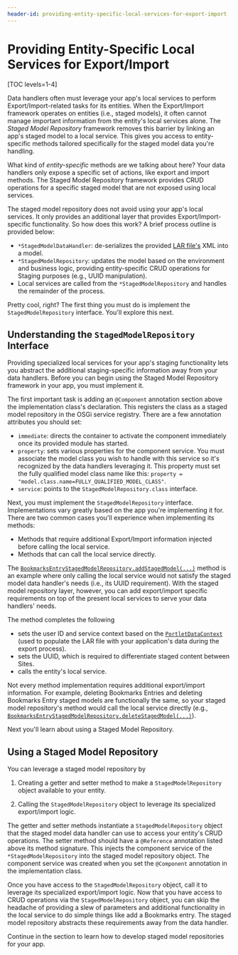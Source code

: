 ```yaml
---
header-id: providing-entity-specific-local-services-for-export-import
---
```


# Providing Entity-Specific Local Services for Export/Import

[TOC levels=1-4]

Data handlers often must leverage your app's local services to perform
Export/Import-related tasks for its entities. When the Export/Import framework
operates on entities (i.e., staged models), it often cannot manage important
information from the entity's local services alone. The *Staged Model
Repository* framework removes this barrier by linking an app's staged model to a
local service. This gives you access to entity-specific methods tailored
specifically for the staged model data you're handling.

What kind of *entity-specific* methods are we talking about here? Your data
handlers only expose a specific set of actions, like export and import methods.
The Staged Model Repository framework provides CRUD operations for a specific
staged model that are not exposed using local services.

The staged model repository does not avoid using your app's local services. It
only provides an additional layer that provides Export/Import-specific
functionality. So how does this work? A brief process outline is provided below:

- `*StagedModelDataHandler`: de-serializes the provided
  [LAR file's](/developer/reference/-/knowledge_base/7-2/liferay-archive-file)
  XML into a model.
- `*StagedModelRepository`: updates the model based on the environment and
  business logic, providing entity-specific CRUD operations for Staging purposes
  (e.g., UUID manipulation).
- Local services are called from the `*StagedModelRepository` and handles the
  remainder of the process.

Pretty cool, right? The first thing you must do is implement the
`StagedModelRepository` interface. You'll explore this next.

## Understanding the `StagedModelRepository` Interface

Providing specialized local services for your app's staging functionality lets
you abstract the additional staging-specific information away from your data
handlers. Before you can begin using the Staged Model Repository framework in
your app, you must implement it.

The first important task is adding an `@Component` annotation section above the
implementation class's declaration. This registers the class as a staged model
repository in the OSGi service registry. There are a few annotation attributes
you should set:

- `immediate`: directs the container to activate the component immediately
  once its provided module has started.
- `property`: sets various properties for the component service. You must
  associate the model class you wish to handle with this service so it's
  recognized by the data handlers leveraging it. This property must set the
  fully qualified model class name like this: `property =
  "model.class.name=FULLY_QUALIFIED_MODEL_CLASS"`.
- `service`: points to the `StagedModelRepository.class` interface.

Next, you must implement the `StagedModelRepository` interface. Implementations
vary greatly based on the app you're implementing it for. There are two common
cases you'll experience when implementing its methods:

- Methods that require additional Export/Import information injected before
  calling the local service.
- Methods that can call the local service directly.

The
[`BookmarksEntryStagedModelRepository.addStagedModel(...)`](https://github.com/liferay/liferay-portal/blob/7.2.0-a1/modules/apps/bookmarks/bookmarks-service/src/main/java/com/liferay/bookmarks/internal/exportimport/staged/model/repository/BookmarksEntryStagedModelRepository.java#L51-L71)
method is an example where only calling the local service would not satisfy the
staged model data handler's needs (i.e., its UUID requirement). With the staged
model repository layer, however, you can add export/import specific requirements
on top of the present local services to serve your data handlers' needs.

The method completes the following

- sets the user ID and service context based on the
  [`PortletDataContext`](@platform-ref@/7.2-latest/javadocs/portal-kernel/com/liferay/exportimport/kernel/lar/PortletDataContext.html)
  (used to populate the LAR file with your application's data during the
  export process).
- sets the UUID, which is required to differentiate staged content between
  Sites.
- calls the entity's local service.

Not every method implementation requires additional export/import information.
For example, deleting Bookmarks Entries and deleting Bookmarks Entry staged
models are functionally the same, so your staged model repository's method would
call the local service directly (e.g.,
[`BookmarksEntryStagedModelRepository.deleteStagedModel(...)`](https://github.com/liferay/liferay-portal/blob/7.2.0-a1/modules/apps/bookmarks/bookmarks-service/src/main/java/com/liferay/bookmarks/internal/exportimport/staged/model/repository/BookmarksEntryStagedModelRepository.java#L73-L78)).

Next you'll learn about using a Staged Model Repository.

## Using a Staged Model Repository

You can leverage a staged model repository by

1.  Creating a getter and setter method to make a `StagedModelRepository` object
    available to your entity.

2.  Calling the `StagedModelRepository` object to leverage its specialized
    export/import logic.

The getter and setter methods instantiate a `StagedModelRepository` object that
the staged model data handler can use to access your entity's CRUD operations.
The setter method should have a `@Reference` annotation listed above its method
signature. This injects the component service of the `*StagedModelRepository`
into the staged model repository object. The component service was created when
you set the `@Component` annotation in the implementation class.

Once you have access to the `StagedModelRepository` object, call it to leverage
its specialized export/import logic. Now that you have access to CRUD operations
via the `StagedModelRepository` object, you can skip the headache of providing a
slew of parameters and additional functionality in the local service to do
simple things like add a Bookmarks entry. The staged model repository abstracts
these requirements away from the data handler.

Continue in the section to learn how to develop staged model repositories for
your app.
